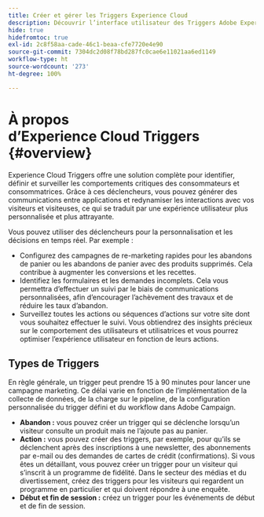 ```yaml
---
title: Créer et gérer les Triggers Experience Cloud
description: Découvrir l’interface utilisateur des Triggers Adobe Experience Cloud
hide: true
hidefromtoc: true
exl-id: 2c8f58aa-cade-46c1-beaa-cfe7720e4e90
source-git-commit: 7304dc2d08f78bd287fc0cae6e11021aa6ed1149
workflow-type: ht
source-wordcount: '273'
ht-degree: 100%

---
```


# À propos d’Experience Cloud Triggers {#overview}

Experience Cloud Triggers offre une solution complète pour identifier, définir et surveiller les comportements critiques des consommateurs et consommatrices. Grâce à ces déclencheurs, vous pouvez générer des communications entre applications et redynamiser les interactions avec vos visiteurs et visiteuses, ce qui se traduit par une expérience utilisateur plus personnalisée et plus attrayante.

Vous pouvez utiliser des déclencheurs pour la personnalisation et les décisions en temps réel. Par exemple :

* Configurez des campagnes de re-marketing rapides pour les abandons de panier ou les abandons de panier avec des produits supprimés. Cela contribue à augmenter les conversions et les recettes.
* Identifiez les formulaires et les demandes incomplets. Cela vous permettra d’effectuer un suivi par le biais de communications personnalisées, afin d’encourager l’achèvement des travaux et de réduire les taux d’abandon.
* Surveillez toutes les actions ou séquences d’actions sur votre site dont vous souhaitez effectuer le suivi. Vous obtiendrez des insights précieux sur le comportement des utilisateurs et utilisatrices et vous pourrez optimiser l’expérience utilisateur en fonction de leurs actions.

## Types de Triggers

En règle générale, un trigger peut prendre 15 à 90 minutes pour lancer une campagne marketing. Ce délai varie en fonction de l’implémentation de la collecte de données, de la charge sur le pipeline, de la configuration personnalisée du trigger défini et du workflow dans Adobe Campaign.

* **Abandon :** vous pouvez créer un trigger qui se déclenche lorsqu’un visiteur consulte un produit mais ne l’ajoute pas au panier.
* **Action :** vous pouvez créer des triggers, par exemple, pour qu’ils se déclenchent après des inscriptions à une newsletter, des abonnements par e-mail ou des demandes de cartes de crédit (confirmations). Si vous êtes un détaillant, vous pouvez créer un trigger pour un visiteur qui s’inscrit à un programme de fidélité. Dans le secteur des médias et du divertissement, créez des triggers pour les visiteurs qui regardent un programme en particulier et qui doivent répondre à une enquête.
* **Début et fin de session :** créez un trigger pour les événements de début et de fin de session.
